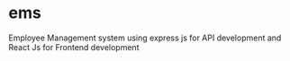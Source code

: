 # ems
Employee Management system using express js for API development and React Js for Frontend development
